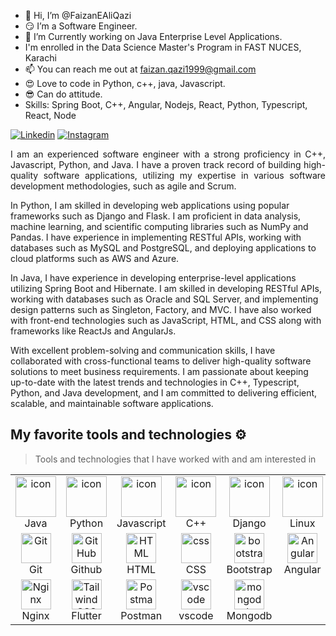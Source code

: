 - 👋 Hi, I’m @FaizanEAliQazi
- :smirk: I’m a Software Engineer.
- 🌱 I’m Currently working on Java Enterprise Level Applications.
- I'm enrolled in the Data Science Master's Program in FAST NUCES, Karachi
- 📫 You can reach me out at faizan.qazi1999@gmail.com
- :heart_eyes: Love to code in Python, c++, java, Javascript.
- :sunglasses: Can do attitude.
- Skills: Spring Boot, C++, Angular, Nodejs, React, Python, Typescript, React, Node
<div align="justify">

[![Linkedin](https://img.shields.io/badge/Faizan-%231DA1F2.svg?style=for-the-badge&logo=Linkedin&logoColor=white)](https://www.linkedin.com/in/faizanealiqazi/)
[![Instagram](https://img.shields.io/badge/Faizan-%2523E4405F.svg?style=for-the-badge&logo=Instagram&logoColor=white)](https://www.instagram.com/faizaneali/)


</div>  
<p align="justify"> 
I am an experienced software engineer with a strong proficiency in C++, Javascript, Python, and Java. I have a proven track record of building high-quality software applications, utilizing my expertise in various software development methodologies, such as agile and Scrum.

In Python, I am skilled in developing web applications using popular frameworks such as Django and Flask. I am proficient in data analysis, machine learning, and scientific computing libraries such as NumPy and Pandas. I have experience in implementing RESTful APIs, working with databases such as MySQL and PostgreSQL, and deploying applications to cloud platforms such as AWS and Azure.

In Java, I have experience in developing enterprise-level applications utilizing Spring Boot and Hibernate. I am skilled in developing RESTful APIs, working with databases such as Oracle and SQL Server, and implementing design patterns such as Singleton, Factory, and MVC. I have also worked with front-end technologies such as JavaScript, HTML, and CSS along with frameworks like ReactJs and AngularJs. 

With excellent problem-solving and communication skills, I have collaborated with cross-functional teams to deliver high-quality software solutions to meet business requirements. I am passionate about keeping up-to-date with the latest trends and technologies in C++, Typescript, Python, and Java development, and I am committed to delivering efficient, scalable, and maintainable software applications.
&nbsp;

</p>

## My favorite tools and technologies ⚙️ 

> Tools and technologies that I have worked with and am interested in
<table>
  <tr>
    <td align="center" width="96">
        <img src="https://techstack-generator.vercel.app/java-icon.svg" alt="icon" width="65" height="65" />
      <br>Java
    </td>
    <td align="center" width="96">
      <a href="#macropower-tech">
        <img src="https://techstack-generator.vercel.app/python-icon.svg" alt="icon" width="65" height="65" />
      </a>
      <br>Python
    </td>
    <td align="center" width="96">
        <img src="https://techstack-generator.vercel.app/js-icon.svg" alt="icon" width="65" height="65" />
      <br>Javascript
    </td>
    <td align="center" width="96">
        <img src="https://techstack-generator.vercel.app/cpp-icon.svg" alt="icon" width="65" height="65" />
      <br>C++
    </td>
    <td align="center" width="96">
        <img src="https://techstack-generator.vercel.app/django-icon.svg" alt="icon" width="65" height="65" />
      <br>Django
    </td>
    <td align="center" width="96">
        <img src="https://skillicons.dev/icons?i=linux" alt="icon" width="65" height="65" />
      <br>Linux
    </td>
    <td align="center" width="96">
        <img src="https://techstack-generator.vercel.app/docker-icon.svg" alt="icon" width="65" height="65" />
      <br>Docker
    </td>
    <td align="center" width="96">
        <img src="https://techstack-generator.vercel.app/restapi-icon.svg" alt="icon" width="65" height="65" />
      <br>Rest
    </td>
    <td align="center" width="96">
        <img src="https://techstack-generator.vercel.app/kubernetes-icon.svg" alt="icon" width="65" height="65" />
      <br>Kubernetes
    </td>
  </tr>
  <tr>
    <td align="center" width="96"> 
        <img src="https://user-images.githubusercontent.com/25181517/192108372-f71d70ac-7ae6-4c0d-8395-51d8870c2ef0.png" width="48" height="48" alt="Git" />
      <br>Git
    </td>
    <td align="center" width="96">
        <img src="https://user-images.githubusercontent.com/25181517/192108374-8da61ba1-99ec-41d7-80b8-fb2f7c0a4948.png" width="48" height="48" alt="GitHub" />
      <br>Github
    </td>
    <!-- <td align="center"  width="96">
        <img src="https://user-images.githubusercontent.com/25181517/192108376-c675d39b-90f6-4073-bde6-5a9291644657.png" width="48" height="48" alt="GitLab" />
      <br>GitLab
    </td> -->
    <td align="center"  width="96">
        <img src="https://skillicons.dev/icons?i=html" width="48" height="48" alt="HTML" />
      <br>HTML
    </td>
    <td align="center" width="96">
        <img src="https://skillicons.dev/icons?i=css" width="48" height="48" alt="css" />
      <br>CSS
    </td>
    <td align="center"  width="96">
        <img src="https://skillicons.dev/icons?i=bootstrap" width="48" height="48" alt="bootstrap" />
      <br>Bootstrap
    </td>
    <td align="center" width="96">
        <img src="https://skillicons.dev/icons?i=angular" width="48" height="48" alt="Angular" />
      <br>Angular
    </td>
    <td align="center" width="96">
        <img src="https://skillicons.dev/icons?i=aws" width="48" height="48" alt="AWS" />
      <br>AWS
    </td>
    <td align="center" width="96">
        <img src="https://skillicons.dev/icons?i=spring" width="48" height="48" alt="spring" />
      <br>spring
    </td>
     <td align="center" width="96">
        <img src="https://skillicons.dev/icons?i=tensorflow" width="48" height="48" alt="Tensorflow" />
      <br>Tensorflow
    </td>
  </tr>
 <tr>
    <td align="center" width="96">
        <img src="https://skillicons.dev/icons?i=nginx" width="48" height="48" alt="Nginx" />
      <br>Nginx
    </td>
        <td align="center" width="96">
<img src="https://tailwindcss.com/_next/static/media/tailwindcss-logotype-color.858e7bc5d14ecee236e7d067fe052b3a.png" width="48" height="48" alt="TailwindCSS" />
      <br>Flutter
    </td> 
         <td align="center" width="96">
        <img src="https://user-images.githubusercontent.com/25181517/192109061-e138ca71-337c-4019-8d42-4792fdaa7128.png" width="48" height="48" alt="Postman" />
      <br>Postman
    </td> 
        <td align="center" width="96">
        <img src="https://skillicons.dev/icons?i=vscode" width="48" height="48" alt="vscode" />
      <br>vscode
    </td> 
            <td align="center" width="96">
        <img src="https://skillicons.dev/icons?i=mongodb" width="48" height="48" alt="mongodb" />
      <br>Mongodb
    </td>
              
 </tr>
</table>
